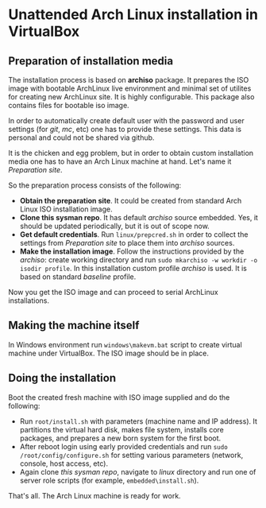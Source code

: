 # Unattended Arch Linux installation in VirtualBox

## Preparation of installation media

The installation process is based on **archiso** package. It prepares the ISO image with bootable ArchLinux live environment
and minimal set of utilites for creating new ArchLinux site. It is highly configurable. This package also contains files for bootable iso image.

In order to automatically create default user with the password and user settings (for *git*, *mc*, etc) one has to provide
these settings. This data is personal and could not be shared via github.

It is the chicken and egg problem, but in order to obtain custom installation media one has to have an Arch Linux machine at
hand. Let's name it *Preparation site*.

So the preparation process consists of the following:

- **Obtain the preparation site**. It could be created from standard Arch Linux ISO installation image.
- **Clone this sysman repo**. It has default *archiso* source embedded. Yes, it should be updated periodically, but it is out
of scope now.
- **Get default credentials**. Run `linux/prepcred.sh` in order to collect the settings from *Preparation site* to place them
into *archiso* sources.
- **Make the installation image**. Follow the instructions provided by the *archiso*: create working directory and run
`sudo mkarchiso -w workdir -o isodir profile`. In this installation custom profile *archiso* is used. It is based on
standard *baseline* profile.

Now you get the ISO image and can proceed to serial ArchLinux installations.

## Making the machine itself

In Windows environment run `windows\makevm.bat` script to create virtual machine under VirtualBox. The ISO image should be in place.

## Doing the installation

Boot the created fresh machine with ISO image supplied and do the following:

- Run `root/install.sh` with parameters (machine name and IP address). It partitions the virtual hard disk, makes file system,
installs core packages, and prepares a new born system for the first boot.
- After reboot login using early provided credentials and run `sudo /root/config/configure.sh` for setting various parameters
(network, console, host access, etc).
- Again clone *this sysman repo*, navigate to *linux* directory and run one of server role scripts (for example, `embedded\install.sh`).

That's all. The Arch Linux machine is ready for work.